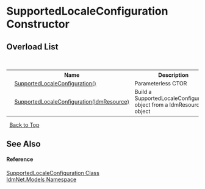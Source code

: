 # SupportedLocaleConfiguration Constructor 
 


## Overload List
&nbsp;<table><tr><th></th><th>Name</th><th>Description</th></tr><tr><td>![Public method](media/pubmethod.gif "Public method")</td><td><a href="M_IdmNet_Models_SupportedLocaleConfiguration__ctor">SupportedLocaleConfiguration()</a></td><td>
Parameterless CTOR</td></tr><tr><td>![Public method](media/pubmethod.gif "Public method")</td><td><a href="M_IdmNet_Models_SupportedLocaleConfiguration__ctor_1">SupportedLocaleConfiguration(IdmResource)</a></td><td>
Build a SupportedLocaleConfiguration object from a IdmResource object</td></tr></table>&nbsp;
<a href="#supportedlocaleconfiguration-constructor">Back to Top</a>

## See Also


#### Reference
<a href="T_IdmNet_Models_SupportedLocaleConfiguration">SupportedLocaleConfiguration Class</a><br /><a href="N_IdmNet_Models">IdmNet.Models Namespace</a><br />